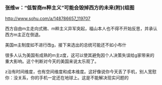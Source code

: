 ### 张维w：“低智商m粹主义”可能会毁掉西方的未来(附)(组图
http://www.sohu.com/a/148786657_119707

西方自由m主走向式微、m粹主义异军突起，福山本人也不得不开始反思，并承认西方m主正在倒退。

美国m主制度如不进行改g，接下来选出的总统可能还不如小布什

很多人认为美国有成熟的m主z度，这可以使其避免因个人决策失误给g家带来的重大影响。这个判断对今天的美国来说太乐观了。

z治有时间维度，也有空间维度和成本维度。这好像说你今天丢了手机，别人宽慰你：没关系，你的手机一定还在地球上。这是不能解决现实问题的
